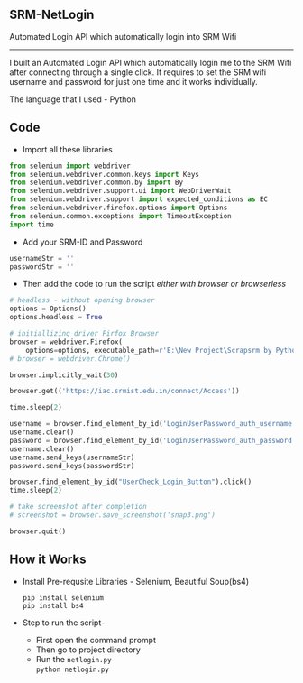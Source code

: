 ## SRM-NetLogin
Automated Login API which automatically login into SRM Wifi

---

I built an Automated Login API which automatically login me to the SRM Wifi after connecting through a single click. It requires to set the SRM wifi username and password for just one time and it works individually.

The language that I used - Python 

## Code   

- Import all these libraries  

```python
from selenium import webdriver
from selenium.webdriver.common.keys import Keys
from selenium.webdriver.common.by import By
from selenium.webdriver.support.ui import WebDriverWait
from selenium.webdriver.support import expected_conditions as EC
from selenium.webdriver.firefox.options import Options
from selenium.common.exceptions import TimeoutException
import time
``` 

- Add your SRM-ID and Password   

```python
usernameStr = ''
passwordStr = ''
```

- Then add the code to run the script _either with browser or browserless_ 

```python
# headless - without opening browser 
options = Options()
options.headless = True

# initiallizing driver Firfox Browser
browser = webdriver.Firefox(
    options=options, executable_path=r'E:\New Project\Scrapsrm by Python\geckodriver.exe')
# browser = webdriver.Chrome()

browser.implicitly_wait(30)

browser.get(('https://iac.srmist.edu.in/connect/Access'))

time.sleep(2)

username = browser.find_element_by_id('LoginUserPassword_auth_username')
username.clear()
password = browser.find_element_by_id('LoginUserPassword_auth_password')
username.clear()
username.send_keys(usernameStr)
password.send_keys(passwordStr)

browser.find_element_by_id("UserCheck_Login_Button").click()
time.sleep(2)

# take screenshot after completion
# screenshot = browser.save_screenshot('snap3.png')

browser.quit()
```


## How it Works  

* Install Pre-requsite Libraries - Selenium, Beautiful Soup(bs4)

  `pip install selenium`  
  `pip install bs4`  
  
* Step to run the script-   
  - First open the command prompt  
  - Then go to project directory  
  - Run the `netlogin.py`  
    `python netlogin.py`


